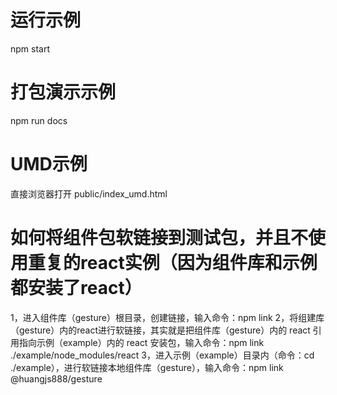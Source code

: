 
# 运行示例

npm start

# 打包演示示例

npm run docs

# UMD示例

直接浏览器打开 public/index_umd.html

# 如何将组件包软链接到测试包，并且不使用重复的react实例（因为组件库和示例都安装了react）

1，进入组件库（gesture）根目录，创建链接，输入命令：npm link
2，将组建库（gesture）内的react进行软链接，其实就是把组件库（gesture）内的 react 引用指向示例（example）内的 react 安装包，输入命令：npm link ./example/node_modules/react
3，进入示例（example）目录内（命令：cd ./example），进行软链接本地组件库（gesture），输入命令：npm link @huangjs888/gesture


